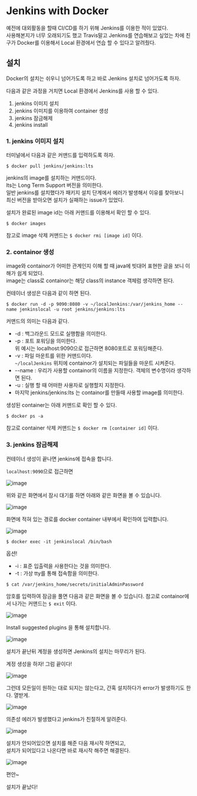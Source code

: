 # Jenkins with Docker

예전에 대외활동을 할때 CI/CD를 하기 위해 Jenkins를 이용한 적이 있었다.  
사용해본지가 너무 오래되기도 했고 Travis말고 Jenkins를 연습해보고 싶었는 차에
친구가 Docker를 이용해서 Local 환경에서 연습 할 수 있다고 알려줬다.

## 설치

Docker의 설치는 쉬우니 넘어가도록 하고 바로 Jenkins 설치로 넘어가도록 하자.

다음과 같은 과정을 거치면 Local 환경에서 Jenkins를 사용 할 수 있다.

1. jenkins 이미지 설치
2. jenkins 이미지를 이용하여 container 생성
3. jenkins 잠금해제
4. jenkins install

### 1. jenkins 이미지 설치

터미널에서 다음과 같은 커맨드를 입력하도록 하자.

`$ docker pull jenkins/jenkins:lts`

jenkins의 image를 설치하는 커맨드이다.  
lts는 Long Term Support 버전을 의미한다.  
일반 jenkins를 설치했다가 패키지 설치 단계에서 에러가 발생해서 이유를 찾아보니  
최신 버전을 받아오면 설치가 실패하는 issue가 있었다.

설치가 완료된 image id는 아래 커맨드를 이용해서 확인 할 수 있다.

`$ docker images`

참고로 image 삭제 커맨드는 `$ docker rmi [image id]` 이다.

### 2. containor 생성

image와 containor가 어떠한 관계인지 이해 할 때 java에 빗대어 표현한 글을 보니 이해가 쉽게 되었다.  
image는 class로 containor는 해당 class의 instance 객체럼 생각하면 된다.

컨테이너 생성은 다음과 같이 하면 된다.

`$ docker run -d -p 9090:8080 -v ~/localJenkins:/var/jenkins_home --name jenkinslocal -u root jenkins/jenkins:lts`

커맨드의 의미는 다음과 같다.

- -d : 백그라운드 모드로 실행함을 의미한다.
- -p : 포트 포워딩을 의미한다.  
  위 예시는 localhost:9090으로 접근하면 8080포트로 포워딩해준다.
- -v : 파일 마운트를 위한 커맨드이다.  
  `~/localJenkins` 위치에 containor가 설치되는 파일들을 마운트 시켜준다.
- --name : 우리가 사용할 containor의 이름을 지정한다. 객체의 변수명이라 생각하면 된다.
- -u : 실행 할 때 어떠한 사용자로 실행할지 지정한다.
- 마지막 jenkins/jenkins:lts 는 containor를 만들때 사용할 image를 의미한다.

생성된 container는 아래 커맨드로 확인 할 수 있다.

`$ docker ps -a`

참고로 container 삭제 커맨드는 `$ docker rm [container id]` 이다.

### 3. jenkins 잠금해제

컨테이너 생성이 끝나면 jenkins에 접속을 합니다.

`localhost:9090`으로 접근하면 

![image](https://user-images.githubusercontent.com/13347548/76682677-687ab100-6641-11ea-9f07-2ece97403a71.png)

위와 같은 화면에서 잠시 대기를 하면 아래와 같은 화면을 볼 수 있습니다.

![image](https://user-images.githubusercontent.com/13347548/76682692-86481600-6641-11ea-9583-ffa528f63df6.png)

화면에 적혀 있는 경로를 docker container 내부에서 확인하여 입력합니다.

![image](https://user-images.githubusercontent.com/13347548/76682761-03738b00-6642-11ea-8ccc-b57e7b10056c.png)

`$ docker exec -it jenkinslocal /bin/bash`

옵션!

- -i : 표준 입출력을 사용한다는 것을 의미한다.
- -t : 가상 tty를 통해 접속함을 의미한다.

`$ cat /var/jenkins_home/secrets/initialAdminPassword`

암호를 입력하여 잠금을 풀면 다음과 같은 화면을 볼 수 있습니다. 참고로 containor에서 나가는 커맨드는 `$ exit` 이다.

![image](https://user-images.githubusercontent.com/13347548/76682807-649b5e80-6642-11ea-9c77-18c991ff9612.png)

Install suggested plugins 을 통해 설치합니다.

![image](https://user-images.githubusercontent.com/13347548/76682875-da9fc580-6642-11ea-8675-ec06c0f115a3.png)

설치가 끝난뒤 계정을 생성하면 Jenkins의 설치는 마무리가 된다.

계정 생성을 하자! 그럼 끝이다!

![image](https://user-images.githubusercontent.com/13347548/76684470-a41c7780-664f-11ea-944d-d9efde9da4de.png)

그런데 모든일이 원하는 대로 되지는 않는다고, 간혹 설치하다가 error가 발생하기도 한다. 열받게.

![image](https://user-images.githubusercontent.com/13347548/76684366-edb89280-664e-11ea-9381-43b570cd008e.png)

의존성 에러가 발생했다고 jenkins가 친절하게 알려준다.

![image](https://user-images.githubusercontent.com/13347548/76684388-13de3280-664f-11ea-9283-fa15d8e7ebb2.png)

설치가 안되어있으면 설치를 해준 다음 재시작 하면되고,  
설치가 되어있다고 나온다면 바로 재시작 해주면 해결된다.

![image](https://user-images.githubusercontent.com/13347548/76684442-759e9c80-664f-11ea-857d-9250876dfa16.png)

편안~

설치가 끝났다!
